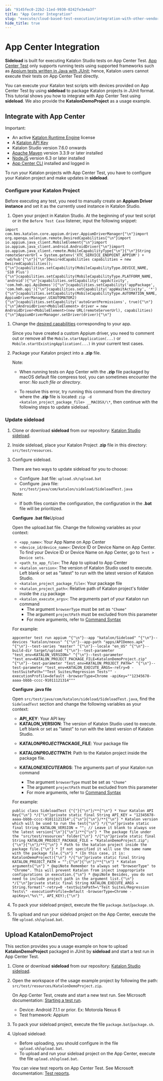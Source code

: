 ```yaml
---
id: "9145fec0-22b2-11ed-9930-0242fe3e4a3f"
title: "App Center Integration"
slug: "execute/cloud-based-test-execution/integration-with-other-vendors-for-cloud-execution/app-center-integration"
hide_title: true
---
```


# <a id="id" class="anchor_top_offset"/><a id="ariaid-title1" class="anchor_top_offset"/>App Center Integration

<p xmlns="http://www.w3.org/1999/xhtml" className="p"><strong className="ph b">Sideload</strong> is built for executing Katalon Studio   tests on App Center Test. <a className="xref j-external-link" href="https://docs.microsoft.com/en-us/appcenter/test-cloud/" target="_blank">App     Center Test</a> only supports running tests using supported   frameworks such as <a className="xref j-external-link" href="https://docs.microsoft.com/en-gb/appcenter/test-cloud/preparing-for-upload/appium" target="_blank">Appium     tests written in Java with JUnit</a>; hence, Katalon users cannot   execute their tests on App Center Test directly.</p> 
<p xmlns="http://www.w3.org/1999/xhtml" className="p">You can execute your Katalon test scripts with devices provided   on App Center Test by using <strong className="ph b">sideload</strong> to package   Katalon projects in JUnit format. This tutorial shows you how to   integrate with App Center Test using <strong className="ph b">sideload</strong>. We   also provide the <strong className="ph b">KatalonDemoProject</strong> as a usage   example.</p> 

## <a id="id_1" class="anchor_top_offset"/>Integrate with App Center

<div xmlns="http://www.w3.org/1999/xhtml" className="note important note_important"><span className="note__title">Important:</span> 
  <ul className="ul"><li className="li">An active <a className="xref" href="/docs/administer/katalon-studio-enterprise-and-katalon-runtime-engine-license/license-overview">Katalon
        Runtime Engine</a> license</li><li className="li">A <a className="xref" href="/docs/administer/settings/katalon-api-key-in-katalon-testops">Katalon
        API Key</a>
    </li><li className="li">Katalon Studio version 7.6.0 onwards</li><li className="li">
      <a className="xref j-external-link" href="https://maven.apache.org/download.cgi" target="_blank">Apache
        Maven</a> version 3.3.9 or later installed</li><li className="li">
      <a className="xref j-external-link" href="https://nodejs.org/es/blog/release/" target="_blank">NodeJS</a>
      version 6.3 or later installed</li><li className="li">
      <a className="xref j-external-link" href="https://docs.microsoft.com/en-us/appcenter/cli/#installation" target="_blank">App
        Center CLI</a> installed and logged in</li></ul>
</div>
<p xmlns="http://www.w3.org/1999/xhtml" className="p">To run your Katalon projects with App Center Test, you have to   configure your Katalon project and make updates in   <strong className="ph b">sideload</strong>.</p> 

### <a id="id_2" class="anchor_top_offset"/>Configure your Katalon Project

<p xmlns="http://www.w3.org/1999/xhtml" className="p">Before executing any test, you need to manually create an   <strong className="ph b">Appium Driver instance</strong> and set it as the currently   used instance in Katalon Studio.</p> 
<ol xmlns="http://www.w3.org/1999/xhtml" className="ol"><li className="li">Open your project in Katalon Studio. At the beginning of your     test script or in the <code className="ph codeph">Before Test Case</code> listener, input     the following snippet:</li></ol> 
<pre xmlns="http://www.w3.org/1999/xhtml" className="pre codeblock"><code>import com.kms.katalon.core.appium.driver.AppiumDriverManager{"\n"}import org.openqa.selenium.remote.DesiredCapabilities{"\n"}import io.appium.java_client.MobileElement{"\n"}import io.appium.java_client.android.AndroidDriver{"\n"}import io.appium.java_client.remote.MobileCapabilityType{"\n"}{"\n"}String remoteServerUrl = System.getenv('XTC_SERVICE_ENDPOINT_APPIUM') + 'wd/hub'{"\n"}{"\n"}DesiredCapabilities capabilities = new DesiredCapabilities();{"\n"}capabilities.setCapability(MobileCapabilityType.DEVICE_NAME, 'S10 Plus'){"\n"}capabilities.setCapability(MobileCapabilityType.PLATFORM_NAME, 'android'){"\n"}capabilities.setCapability('appActivity', 'com.hmh.api.ApiDemos'){"\n"}capabilities.setCapability('appPackage', 'com.hmh.api'){"\n"}capabilities.setCapability('appWaitActivity', '*'){"\n"}capabilities.setCapability(MobileCapabilityType.AUTOMATION_NAME, AppiumDriverManager.UIAUTOMATOR2){"\n"}capabilities.setCapability('autoGrantPermissions', true){"\n"}{"\n"}AndroidDriver&lt;MobileElement&gt; driver = new AndroidDriver&lt;MobileElement&gt;(new URL(remoteServerUrl), capabilities){"\n"}AppiumDriverManager.setDriver(driver){"\n"}</code></pre> 
<ol xmlns="http://www.w3.org/1999/xhtml" className="ol"><li className="li">     <p className="p">Change the <a className="xref j-external-link" href="http://appium.io/docs/en/writing-running-appium/caps/" target="_blank">desired         capabilities</a> corresponding to your app.</p>     <p className="p">Since you have created a custom Appium driver, you need to       comment out or remove all the       <code className="ph codeph">Mobile.startApplication(...)</code> or       <code className="ph codeph">Mobile.startExistingApplication(...)</code> in your current       test cases.</p>   </li><li className="li">     <p className="p">Package your Katalon project into a <strong className="ph b">.zip</strong>       file.</p>     <div className="note note note_note"><span className="note__title">Note:</span>        <div className="p"><ul className="ul"><li className="li"><p className="p">When running tests on App Center with the <strong className="ph b">.zip</strong>               file packaged by macOS default file compress tool, you can               sometimes encounter the error: <em className="ph i">No such file or                 directory</em>.</p></li><li className="li"><p className="p">To resolve this error, try running this command from the               directory where the <strong className="ph b">.zip</strong> file is located:               <code className="ph codeph">zip -d &lt;katalon_project_package_file&gt; __MACOSX/\*</code>, then continue with the following steps to               update sideload.</p></li></ul></div></div></li></ol> 

### <a id="id_3" class="anchor_top_offset"/>Update sideload

<ol xmlns="http://www.w3.org/1999/xhtml" className="ol"><li className="li">     <p className="p">Clone or download <strong className="ph b">sideload</strong> from our repository:       <a className="xref j-external-link" href="https://github.com/katalon-studio/sideload" target="_blank">Katalon Studio         sideload</a>.</p>   </li><li className="li">     <p className="p">Inside sideload, place your Katalon Project       .<strong className="ph b">zip</strong> file in this directory:       <code className="ph codeph">src/test/resources</code>.</p>   </li><li className="li">     <p className="p">Configure sideload.</p>     <p className="p">There are two ways to update sideload for you to choose:</p>     <ul className="ul"><li className="li">Configure .bat file: <code className="ph codeph">upload.sh/upload.bat</code>       </li><li className="li">Configure .java file:         <code className="ph codeph">src/test/java/com/katalon/sideload/SideloadTest.java</code>       </li></ul>     <div className="note note note_note"><span className="note__title">Note:</span>        <ul className="ul"><li className="li"><p className="p">If both files contain the configuration, the configuration in             the <strong className="ph b">.bat</strong> file will be prioritized.</p></li></ul></div>     <p className="p"><strong className="ph b">Configure .bat file</strong>Upload      </p>     <p className="p">Open the upload.bat file. Change the following variables as your       context:</p>     <ul className="ul"><li className="li">         <code className="ph codeph">&lt;app_name&gt;</code>: Your App Name on App Center</li><li className="li">         <code className="ph codeph">&lt;device_id/device_name&gt;</code>: Device ID or Device         Name on App Center. To find your Device ID or Device Name on App         Center, go to <code className="ph codeph">Test &gt; Device sets</code>.</li><li className="li">         <code className="ph codeph">&lt;path_to_app_file&gt;</code>: The App to upload to App         Center</li><li className="li">         <code className="ph codeph">&lt;katalon_version&gt;</code>: The version of Katalon         Studio used to execute. Left blank or set as "latest" to run with         the latest version of Katalon Studio.</li><li className="li">         <code className="ph codeph">&lt;katalon_project_package_file&gt;</code>: Your package         file</li><li className="li">         <code className="ph codeph">&lt;katalon_project_path&gt;</code>: Relative path of         Katalon project's folder inside the <code className="ph codeph">zip</code> package</li><li className="li">         <code className="ph codeph">&lt;katalon_execute_args&gt;</code>: The arguments part         of your Katalon run command          <ul className="ul"><li className="li">The argument <code className="ph codeph">browserType</code> must be set as             <code className="ph codeph">"Chome"</code>           </li><li className="li">The argument <code className="ph codeph">projectPath</code> must be excluded from             this parameter</li><li className="li">For more arguments, refer to <a className="xref" href="/docs/execute/katalon-runtime-engine/command-line-syntax-in-katalon-runtime-engine#concept-1437">Command               Syntax</a>           </li></ul>       </li></ul>     <p className="p">For example:</p>     <div className="p">       <pre className="pre codeblock"><code>appcenter test run appium ^{"\n"}--app "katalon/Sideload" ^{"\n"}--devices "katalon/nexus" ^{"\n"}--app-path "apps/APIDemos.apk" ^{"\n"}--test-series "master" ^{"\n"}--locale "en_US" ^{"\n"}--build-dir target/upload ^{"\n"}--test-parameter "test_env=KATALON_VERSION=" ^{"\n"}--test-parameter "test_env=KATALON_PROJECT_PACKAGE_FILE=KatalonDemoProject.zip" ^{"\n"}--test-parameter "test_env=KATALON_PROJECT_PATH=" ^{"\n"}--test-parameter "test_env=KATALON_EXECUTE_ARGS=-retry=0 -testSuitePath=""Test Suites/Regression Tests"" -executionProfile=default -browserType=Chrome -apiKey=""12345678-aaaa-bbbb-cccc-91011121314"""</code></pre>     </div>     <p className="p"><strong className="ph b">Configure .java file</strong>     </p>     <p className="p">Open       <code className="ph codeph">src/test/java/com/katalon/sideload/SideloadTest.java</code>,       find the <code className="ph codeph">SideloadTest</code> section and change the following       variables as your context:</p>     <ul className="ul"><li className="li">         <strong className="ph b">API_KEY</strong>: Your API key</li><li className="li">         <strong className="ph b">KATALON_VERSION</strong>: The version of Katalon Studio         used to execute. Left blank or set as "latest" to run with the         latest version of Katalon Studio.</li><li className="li">         <p className="p">           <strong className="ph b">KATALON<em className="ph i">PROJECT</em>PACKAGE_FILE</strong>: Your           package file</p>       </li><li className="li">         <p className="p">           <strong className="ph b">KATALON<em className="ph i">PROJECT</em>PATH</strong>: Path to the           Katalon project inside the package file.</p>       </li><li className="li">         <p className="p">           <strong className="ph b">KATALON<em className="ph i">EXECUTE</em>ARGS</strong>: The arguments           part of your Katalon run command</p>         <div className="p">           <ul className="ul"><li className="li">The argument <code className="ph codeph">browserType</code> must be set as               <code className="ph codeph">"Chome"</code>             </li><li className="li">The argument <code className="ph codeph">projectPath</code> must be excluded from               this parameter</li><li className="li">For more arguments, refer to <a className="xref" href="/docs/execute/katalon-runtime-engine/command-line-syntax-in-katalon-runtime-engine#concept-1437">Command                 Syntax</a>             </li></ul>         </div>       </li></ul>     <p className="p">For example:</p>     <pre className="pre codeblock"><code>public class SideloadTest {"{"}{"\n"}/**{"\n"} * Your Katalon API Key{"\n"} */{"\n"}private static final String API_KEY = "12345678-aaaa-bbbb-cccc-91011121314";{"\n"}{"\n"}/**{"\n"} * Katalon version which will be used to run the test{"\n"} */{"\n"}private static final String KATALON_VERSION = ""; // Leave it blank to always use the latest version{"\n"}{"\n"}/**{"\n"} * The package file under the "src/test/resources" folder{"\n"} */{"\n"}private static final String KATALON_PROJECT_PACKAGE_FILE = "KatalonDemoProject.zip";{"\n"}{"\n"}/**{"\n"} * Path to the katalon project inside the package file.{"\n"} * If not specified it will use the same name with the package file.{"\n"} * (In this case, it is: KatalonDemoProject){"\n"} */{"\n"}private static final String KATALON_PROJECT_PATH = "";{"\n"}{"\n"}/**{"\n"} * Katalon arguments{"\n"} * @apiNote Remember to always set "browserType" to "Chrome". This will prevent Katalon from inject inappropriate configurations in execution.{"\n"} * @apiNote Besides, you do not need to include project path in the argument list.{"\n"} */{"\n"}private static final String KATALON_EXECUTE_ARGS = String.format("-retry=0 -testSuitePath=\"Test Suites/Regression Tests\" -executionProfile=default -browserType=Chrome -apiKey=\"%s\"", API_KEY);{"\n"}</code></pre>   </li><li className="li">     <p className="p">To pack your sideload project, execute the file       <code className="ph codeph">package.bat</code>/<code className="ph codeph">package.sh</code>.</p>   </li><li className="li">     <p className="p">To upload and run your sideload project on the App Center,       execute the file       <code className="ph codeph">upload.sh</code>/<code className="ph codeph">upload.bat</code>.</p>   </li></ol> 

## <a id="id_4" class="anchor_top_offset"/>Upload  KatalonDemoProject

<p xmlns="http://www.w3.org/1999/xhtml" className="p">This section provides you a usage example on how to upload   <strong className="ph b">KatalonDemoProject</strong> packaged in JUnit by   <strong className="ph b">sideload</strong> and start a test run in App Center   Test.</p> 
<ol xmlns="http://www.w3.org/1999/xhtml" className="ol"><li className="li">Clone or download <strong className="ph b">sideload</strong> from our     repository: <a className="xref j-external-link" href="https://github.com/katalon-studio/sideload" target="_blank">Katalon Studio       sideload</a>.</li><li className="li">     <p className="p">Open the workspace of the usage example project by following the       path: <code className="ph codeph">src/test/resources/KatalonDemoProject.zip</code>.</p>     <p className="p">On App Center Test, create and start a new test run. See       Microsoft documentation: <a className="xref j-external-link" href="https://docs.microsoft.com/en-us/appcenter/test-cloud/starting-a-test-run#new-test-run" target="_blank">Starting         a test run</a>.</p>     <ul className="ul"><li className="li">Device: Android 7.1.1 or prior. Ex: Motorola Nexus 6</li><li className="li">Test framework: Appium</li></ul>   </li><li className="li">     <p className="p">To pack your sideload project, execute the file       <code className="ph codeph">package.bat</code>/<code className="ph codeph">package.sh</code>.</p>   </li><li className="li">     <p className="p">Upload sideload:</p>     <ul className="ul"><li className="li">Before uploading, you should configure in the file         <code className="ph codeph">upload.sh</code>/<code className="ph codeph">upload.bat</code>.</li><li className="li">To upload and run your sideload project on the App Center,         execute the file         <code className="ph codeph">upload.sh</code>/<code className="ph codeph">upload.bat</code>.</li></ul>     <p className="p">You can view test reports on App Center Test. See Microsoft       documentation: <a className="xref j-external-link" href="https://docs.microsoft.com/en-us/appcenter/test-cloud/test-reports" target="_blank">Test         reports</a>.</p>   </li></ol> 
